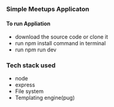 ### Simple Meetups Applicaton

#### To run Appliation

- download the source code or clone it
- run npm install command in terminal
- run npm run dev

### Tech stack used

- node
- express
- File system
- Templating engine(pug)
